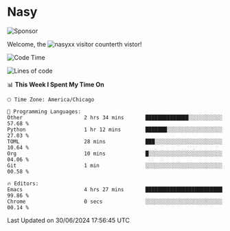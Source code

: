 # Nasy

<!--
<p align="center">
<img height="200" src="https://github-readme-stats.vercel.app/api?username=nasyxx&count_private=true&show_icons=true&theme=dracula&include_all_commits=true"/>
<img height="200" src="https://github-readme-stats.vercel.app/api/top-langs/?username=nasyxx&theme=dracula&hide=html,jupyter+notebook&count_private=true&show_icons=true"/>
</p>

  
----------------
-->

![Sponsor](https://img.shields.io/static/v1.svg?label=Sponsor&message=%E2%9D%A4&logo=GitHub&style=flat&color=pink)
 
Welcome, the ![nasyxx visitor counter](https://count.getloli.com/get/@nasyxx?theme=rule34)th vistor!
 
<!--START_SECTION:waka-->
![Code Time](http://img.shields.io/badge/Code%20Time-4%2C531%20hrs%2043%20mins-blue)

![Lines of code](https://img.shields.io/badge/From%20Hello%20World%20I%27ve%20Written-6.3%20million%20lines%20of%20code-blue)

📊 **This Week I Spent My Time On** 

```text
🕑︎ Time Zone: America/Chicago

💬 Programming Languages: 
Other                    2 hrs 34 mins       ██████████████░░░░░░░░░░░   57.68 % 
Python                   1 hr 12 mins        ███████░░░░░░░░░░░░░░░░░░   27.03 % 
TOML                     28 mins             ███░░░░░░░░░░░░░░░░░░░░░░   10.64 % 
Org                      10 mins             █░░░░░░░░░░░░░░░░░░░░░░░░   04.06 % 
Git                      1 min               ░░░░░░░░░░░░░░░░░░░░░░░░░   00.58 % 

🔥 Editors: 
Emacs                    4 hrs 27 mins       █████████████████████████   99.86 % 
Chrome                   0 secs              ░░░░░░░░░░░░░░░░░░░░░░░░░   00.14 % 
```


 Last Updated on 30/06/2024 17:56:45 UTC
<!--END_SECTION:waka-->

<!-- ![visitors](https://visitor-badge.laobi.icu/badge?page_id=nasyxx.nasyxx) -->
